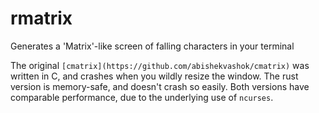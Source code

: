 # rmatrix
Generates a 'Matrix'-like screen of falling characters in your terminal

The original `[cmatrix](https://github.com/abishekvashok/cmatrix)` was written in C, and crashes when you wildly resize the window.
The rust version is memory-safe, and doesn't crash so easily. Both versions have comparable performance, due to the underlying use of `ncurses`.
